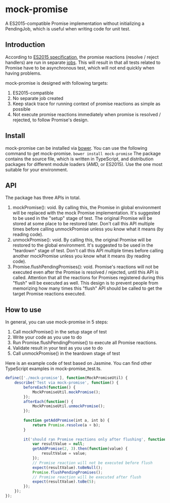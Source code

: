 mock-promise
====
A ES2015-compatible Promise implementation without initializing a PendingJob, which is useful when writing code for unit test.

## Introduction
According to [ES2015 specification](http://www.ecma-international.org/ecma-262/6.0/index.html#sec-triggerpromisereactions), the promise reactions (resolve / reject handlers) are run in separate [jobs](http://www.ecma-international.org/ecma-262/6.0/index.html#sec-jobs-and-job-queues). This will result in that all tests related to Promise have to be asynchronous test, which will not end quickly when having problems.

mock-promise is designed with following targets:
1. ES2015-compatible
2. No separate job created
3. Keep stack trace for running context of promise reactions as simple as possible
4. Not execute promise reactions immediately when promise is resolved / rejected, to follow Promise's design.
 
## Install
mock-promise can be installed via [bower](http://bower.io/). You can use the following command to get mock-promise.
`bower install mock-promise`
The package contains the source file, which is written in TypeScript, and distribution packages for different module loaders (AMD, or ES2015). Use the one most suitable for your environment.

## API
The package has three APIs in total.

1. mockPromise(): void. By calling this, the Promise in global environment will be replaced with the mock Promise implementation. It's suggested to be used in the "setup" stage of test. The original Promise will be stored at some place to be restored later. Don't call this API multiple times before calling unmockPromise unless you know what it means (by reading code).
2. unmockPromise(): void. By calling this, the original Promise will be restored to the global environment. It's suggested to be used in the "teardown" stage of test. Don't call this API multiple times before calling another mockPromise unless you know what it means (by reading code).
3. Promise.flushPendingPromises(): void. Promise's reactions will not be executed even after the Promise is resolved / rejected, until this API is called. Attention that all the reactions for Promises registered during this "flush" will be executed as well. This design is to prevent people from memorizing how many times this "flush" API should be called to get the target Promise reactions executed.

## How to use
In general, you can use mock-promise in 5 steps:

1. Call mockPromise() in the setup stage of test
2. Write your code as you use to do
3. Run Promise.flushPendingPromise() to execute all Promise reactions.
4. Validate result in your test as you use to do
5. Call unmockPromise() in the teardown stage of test

Here is an example code of test based on Jasmine. You can find other TypeScript examples in mock-promise_test.ts.
```JavaScript
define(['./mock-promise'], function(MockPromiseUtil) {
    describe('Test via mock-promise', function() {
        beforeEach(function() {
            MockPromiseUtil.mockPromise();
        });
        afterEach(function() {
            MockPromiseUtil.unmockPromise();
        });
        
        function getAddPromise(int a, int b) {
            return Promise.resolve(a + b);
        }
        
        it('should ran Promise reactions only after flushing', function() {
            var resultValue = null;
            getAddPromise(2, 3).then(function(value) {
                resultValue = value;
            });
            // Promise reaction will not be executed before flush
            expect(resultValue).toBeNull();
            Promise.flushPendingPromises();
            // Promise reaction will be executed after flush
            expect(resultValue).toBe(5);
        });
    });
});
```
